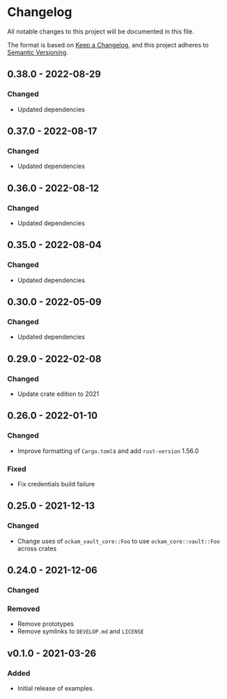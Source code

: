 # Changelog
All notable changes to this project will be documented in this file.

The format is based on [Keep a Changelog](https://keepachangelog.com/en/1.0.0/),
and this project adheres to [Semantic Versioning](https://semver.org/spec/v2.0.0.html).

## 0.38.0 - 2022-08-29

### Changed

- Updated dependencies

## 0.37.0 - 2022-08-17

### Changed

- Updated dependencies

## 0.36.0 - 2022-08-12

### Changed

- Updated dependencies

## 0.35.0 - 2022-08-04

### Changed

- Updated dependencies

## 0.30.0 - 2022-05-09

### Changed

- Updated dependencies

## 0.29.0 - 2022-02-08

### Changed

- Update crate edition to 2021

## 0.26.0 - 2022-01-10

### Changed

- Improve formatting of `Cargo.toml`s  and add `rust-version` 1.56.0

### Fixed

- Fix credentials build failure

## 0.25.0 - 2021-12-13

### Changed

- Change uses of `ockam_vault_core::Foo` to use `ockam_core::vault::Foo` across crates

## 0.24.0 - 2021-12-06

### Changed

### Removed

- Remove prototypes
- Remove symlinks to `DEVELOP.md` and `LICENSE`



## v0.1.0 - 2021-03-26
### Added

- Initial release of examples.
